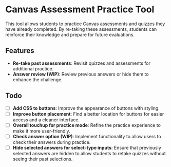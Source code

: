 # Canvas Assessment Practice Tool

This tool allows students to practice Canvas assessments and quizzes they have already completed. By re-taking these assessments, students can reinforce their knowledge and prepare for future evaluations.

## Features
- **Re-take past assessments**: Revisit quizzes and assessments for additional practice.
- **Answer review (WIP)**: Review previous answers or hide them to enhance the challenge.

## Todo
- [ ] **Add CSS to buttons**: Improve the appearance of buttons with styling.
- [ ] **Improve button placement**: Find a better location for buttons for easier access and a cleaner interface.
- [ ] **Overall touchup for practice mode**: Refine the practice experience to make it more user-friendly.
- [ ] **Check answer option (WIP)**: Implement functionality to allow users to check their answers during practice.
- [ ] **Hide selected answers for select-type inputs**: Ensure that previously selected answers are hidden to allow students to retake quizzes without seeing their past selections.
